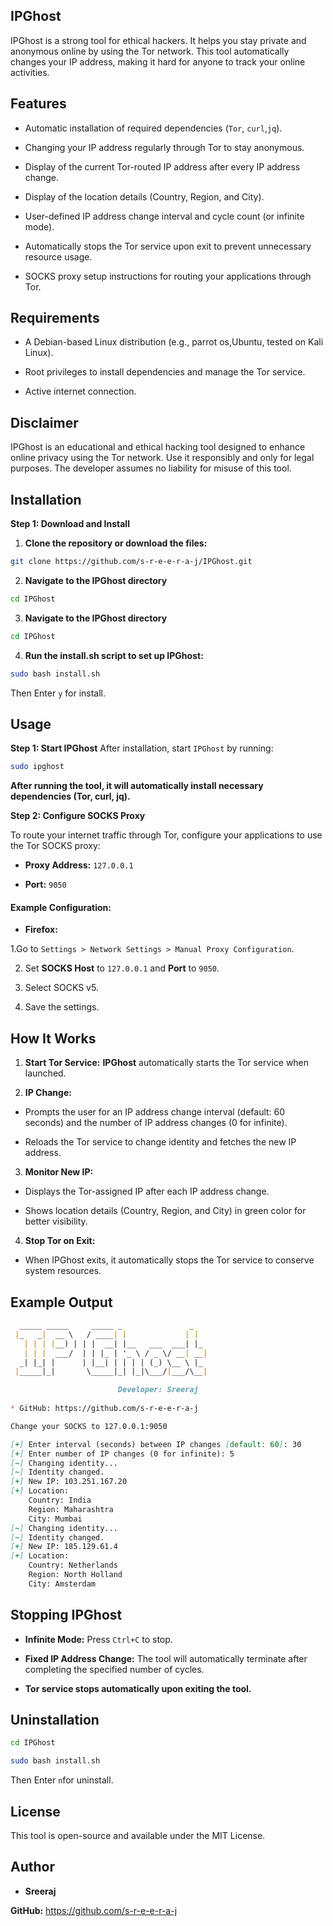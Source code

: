 ## IPGhost

IPGhost is a strong tool for ethical hackers. It helps you stay private and anonymous online by using the Tor network. This tool automatically changes your IP address, making it hard for anyone to track your online activities.

## Features

- Automatic installation of required dependencies (`Tor`, `curl`,`jq`).

- Changing your IP address regularly through Tor to stay anonymous.

- Display of the current Tor-routed IP address after every IP address change.

- Display of the location details (Country, Region, and City).

- User-defined IP address change interval and cycle count (or infinite mode).

- Automatically stops the Tor service upon exit to prevent unnecessary resource usage.

- SOCKS proxy setup instructions for routing your applications through Tor.

## Requirements

- A Debian-based Linux distribution (e.g., parrot os,Ubuntu, tested on Kali Linux).

- Root privileges to install dependencies and manage the Tor service.

- Active internet connection.

## Disclaimer 
IPGhost is an educational and ethical hacking tool designed to enhance online privacy using the Tor network. Use it responsibly and only for legal purposes. The developer assumes no liability for misuse of this tool.

## Installation

**Step 1: Download and Install**

1. **Clone the repository or download the files:**
   
```bash
git clone https://github.com/s-r-e-e-r-a-j/IPGhost.git
```
2. **Navigate to the IPGhost directory**
   
```bash
cd IPGhost
```
3. **Navigate to the IPGhost directory**
   
```bash
cd IPGhost
```
4. **Run the install.sh script to set up IPGhost:**

```bash
sudo bash install.sh
```

Then Enter `y` for install.

## Usage

**Step 1: Start IPGhost**
After installation, start `IPGhost` by running:

```bash
sudo ipghost
```

**After running the tool, it will automatically install necessary dependencies (Tor, curl, jq).**

**Step 2: Configure SOCKS Proxy**

To route your internet traffic through Tor, configure your applications to use the Tor SOCKS proxy:

- **Proxy Address:** `127.0.0.1`

- **Port:** `9050`

#### Example Configuration:

- **Firefox:**

1.Go to `Settings > Network Settings > Manual Proxy Configuration`.

2. Set **SOCKS Host** to `127.0.0.1` and **Port** to `9050`.

3. Select SOCKS v5.

4. Save the settings.

## How It Works

1. **Start Tor Service:** **IPGhost** automatically starts the Tor service when launched.

2. **IP Change:**

- Prompts the user for an IP address change interval (default: 60 seconds) and the number of IP address changes (0 for infinite).

- Reloads the Tor service to change identity and fetches the new IP address.

3. **Monitor New IP:**

- Displays the Tor-assigned IP after each IP address change.

- Shows location details (Country, Region, and City) in green color for better visibility.

4. **Stop Tor on Exit:**

- When IPGhost exits, it automatically stops the Tor service to conserve system resources.

## Example Output

```markdown     
  _____ _____     _____ _               _   
 |_   _|  __ \   / ____| |             | |  
   | | | |__) | | |  __| |__   ___  ___| |_ 
   | | |  ___/  | | |_ | '_ \ / _ \/ __| __|
  _| |_| |      | |__| | | | | (_) \__ \ |_ 
 |_____|_|       \_____|_| |_|\___/|___/\__|

                        Developer: Sreeraj                                            
                                            
* GitHub: https://github.com/s-r-e-e-r-a-j  

Change your SOCKS to 127.0.0.1:9050

[+] Enter interval (seconds) between IP changes [default: 60]: 30
[+] Enter number of IP changes (0 for infinite): 5
[~] Changing identity...
[~] Identity changed.
[+] New IP: 103.251.167.20
[+] Location:
    Country: India
    Region: Maharashtra
    City: Mumbai
[~] Changing identity...
[~] Identity changed.
[+] New IP: 185.129.61.4
[+] Location:
    Country: Netherlands
    Region: North Holland
    City: Amsterdam
```
## Stopping IPGhost

- **Infinite Mode:** Press `Ctrl+C` to stop.

- **Fixed IP Address Change:** The tool will automatically terminate after completing the specified number of cycles.

- **Tor service stops automatically upon exiting the tool.**

## Uninstallation

```bash
cd IPGhost

sudo bash install.sh
```
Then Enter `n`for uninstall.

## License

This tool is open-source and available under the MIT License.

## Author

- **Sreeraj**

**GitHub:** https://github.com/s-r-e-e-r-a-j



